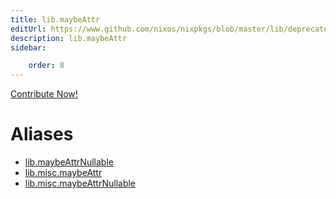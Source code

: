 ```yaml
---
title: lib.maybeAttr
editUrl: https://www.github.com/nixos/nixpkgs/blob/master/lib/deprecated.nix#L42C15
description: lib.maybeAttr
sidebar:

    order: 8
---
```


<a href="https://www.github.com/nixos/nixpkgs/blob/master/lib/deprecated.nix#L42C15">Contribute Now!</a>


# Aliases

- [lib.maybeAttrNullable](./reference/lib/lib-maybeAttrNullable)
- [lib.misc.maybeAttr](./reference/lib/misc/lib-misc-maybeAttr)
- [lib.misc.maybeAttrNullable](./reference/lib/misc/lib-misc-maybeAttrNullable)


